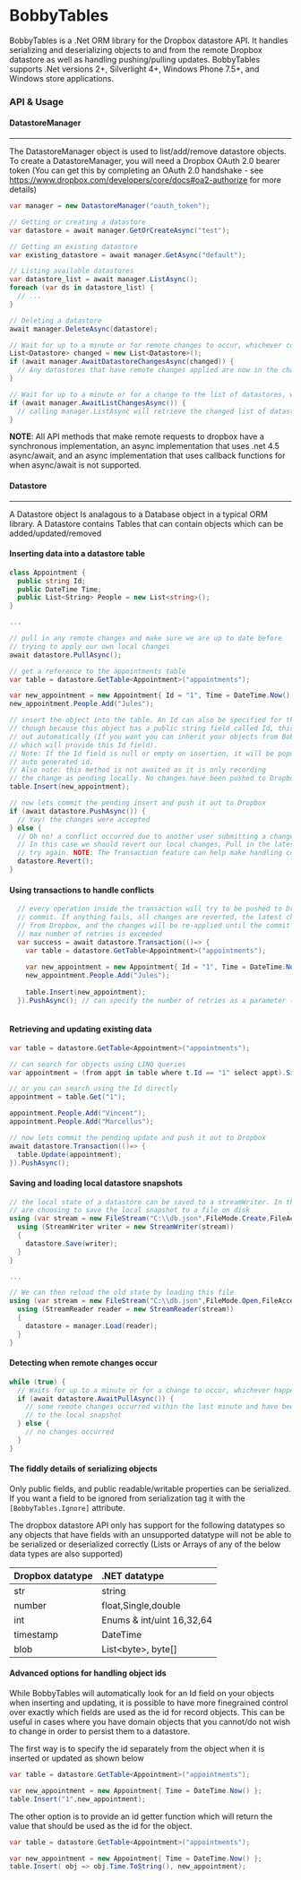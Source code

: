 BobbyTables
===========

BobbyTables is a .Net ORM library for the Dropbox datastore API. It handles serializing and deserializing objects to and from the remote Dropbox datastore as well as handling pushing/pulling updates. BobbyTables supports .Net versions 2+, Silverlight 4+, Windows Phone 7.5+, and Windows store applications.

### API & Usage

#### DatastoreManager
---------------------
The DatastoreManager object is used to list/add/remove datastore objects. To create a DatastoreManager, you will need a Dropbox OAuth 2.0 bearer token (You can get this by completing an OAuth 2.0 handshake - see https://www.dropbox.com/developers/core/docs#oa2-authorize for more details)

```c#
var manager = new DatastoreManager("oauth_token");

// Getting or creating a datastore
var datastore = await manager.GetOrCreateAsync("test");

// Getting an existing datastore
var existing_datastore = await manager.GetAsync("default");

// Listing available datastores
var datastore_list = await manager.ListAsync();
foreach (var ds in datastore_list) {
  // ...
}

// Deleting a datastore
await manager.DeleteAsync(datastore);

// Wait for up to a minute or for remote changes to occur, whichever comes first
List<Datastore> changed = new List<Datastore>();
if (await manager.AwaitDatastoreChangesAsync(changed)) {
  // Any datastores that have remote changes applied are now in the changed list
}

// Wait for up to a minute or for a change to the list of datastores, whichever comes first
if (await manager.AwaitListChangesAsync()) {
  // calling manager.ListAsync will retrieve the changed list of datastores
}
```

__NOTE__: All API methods that make remote requests to dropbox have a synchronous implementation, an async implementation that uses .net 4.5 async/await, and an async implementation that uses callback functions for when async/await is not supported.

#### Datastore
--------------
A Datastore object Is analagous to a Database object in a typical ORM library. A Datastore contains Tables that can contain objects which can be added/updated/removed

#### Inserting data into a datastore table
```c#
class Appointment {
  public string Id;
  public DateTime Time;
  public List<String> People = new List<string>();
}

...

// pull in any remote changes and make sure we are up to date before
// trying to apply our own local changes
await datastore.PullAsync();

// get a reference to the appointments table
var table = datastore.GetTable<Appointment>("appointments");

var new_appointment = new Appointment{ Id = "1", Time = DateTime.Now() };
new_appointment.People.Add("Jules");

// insert the object into the table. An Id can also be specified for this method
// though because this object has a public string field called Id, this is worked
// out automatically (If you want you can inherit your objects from BobbyTables.Record
// which will provide this Id field). 
// Note: If the Id field is null or empty on insertion, it will be populated with an 
// auto generated id.
// Also note: this method is not awaited as it is only recording
// the change as pending locally. No changes have been pushed to Dropbox yet.
table.Insert(new_appointment);

// now lets commit the pending insert and push it out to Dropbox
if (await datastore.PushAsync()) {
  // Yay! the changes were accepted
} else {
  // Oh no! a conflict occurred due to another user submitting a change concurrently.
  // In this case we should revert our local changes, Pull in the latest changes and
  // try again. NOTE: The Transaction feature can help make handling conflicts easier.
  datastore.Revert();
}
```

#### Using transactions to handle conflicts
```c#
  // every operation inside the transaction will try to be pushed to Dropbox in a single
  // commit. If anything fails, all changes are reverted, the latest changes are pulled
  // from Dropbox, and the changes will be re-applied until the commit succeeds, or the 
  // max number of retries is exceeded
  var success = await datastore.Transaction(()=> {
    var table = datastore.GetTable<Appointment>("appointments");
    
    var new_appointment = new Appointment{ Id = "1", Time = DateTime.Now() };
    new_appointment.People.Add("Jules");
    
    table.Insert(new_appointment);
  }).PushAsync(); // can specify the number of retries as a parameter (default 1)
  
```

#### Retrieving and updating existing data
```c#
var table = datastore.GetTable<Appointment>("appointments");

// can search for objects using LINQ queries
var appointment = (from appt in table where t.Id == "1" select appt).SingleOrDefault();

// or you can search using the Id directly
appointment = table.Get("1");

appointment.People.Add("Vincent");
appointment.People.Add("Marcellus");

// now lets commit the pending update and push it out to Dropbox
await datastore.Transaction(()=> {
  table.Update(appointment);
}).PushAsync();
```

#### Saving and loading local datastore snapshots
```c#
// the local state of a datastore can be saved to a streamWriter. In this case we
// are choosing to save the local snapshot to a file on disk
using (var stream = new FileStream("C:\\db.json",FileMode.Create,FileAccess.Write)) {
  using (StreamWriter writer = new StreamWriter(stream))
  {
  	datastore.Save(writer);
  }
}

...

// We can then reload the old state by loading this file
using (var stream = new FileStream("C:\\db.json",FileMode.Open,FileAccess.Read)) {
  using (StreamReader reader = new StreamReader(stream))
  {
  	datastore = manager.Load(reader);
  }
}
```

#### Detecting when remote changes occur
```c#
while (true) {
  // Waits for up to a minute or for a change to occur, whichever happens first
  if (await datastore.AwaitPullAsync()) {
    // some remote changes occurred within the last minute and have been pulled in
    // to the local snapshot
  } else {
    // no changes occurred
  }
}
```

#### The fiddly details of serializing objects

Only public fields, and public readable/writable properties can be serialized. If you want a field to be ignored from serialization tag it with the <code>[BobbyTables.Ignore]</code> attribute.

The dropbox datastore API only has support for the following datatypes so any objects that have fields with an unsupported datatype will not be able to be serialized or deserialized correctly (Lists or Arrays of any of the below data types are also supported)

| Dropbox datatype | .NET datatype             |
|------------------|:--------------------------|
| str              | string                    |
| number           | float,Single,double       |
| int              | Enums & int/uint 16,32,64 |
| timestamp        | DateTime                  |
| blob             | List\<byte\>, byte[]      |


#### Advanced options for handling object ids

While BobbyTables will automatically look for an Id field on your objects when inserting and updating, it is possible to have more finegrained control over exactly which fields are used as the id for record objects. This can be useful in cases where you have domain objects that you cannot/do not wish to change in order to persist them to a datastore.

The first way is to specify the id separately from the object when it is inserted or updated as shown below
```c#
var table = datastore.GetTable<Appointment>("appointments");

var new_appointment = new Appointment{ Time = DateTime.Now() };
table.Insert("1",new_appointment);
```

The other option is to provide an id getter function which will return the value that should be used as the id for the object.
```c#
var table = datastore.GetTable<Appointment>("appointments");

var new_appointment = new Appointment{ Time = DateTime.Now() };
table.Insert( obj => obj.Time.ToString(), new_appointment);
```

